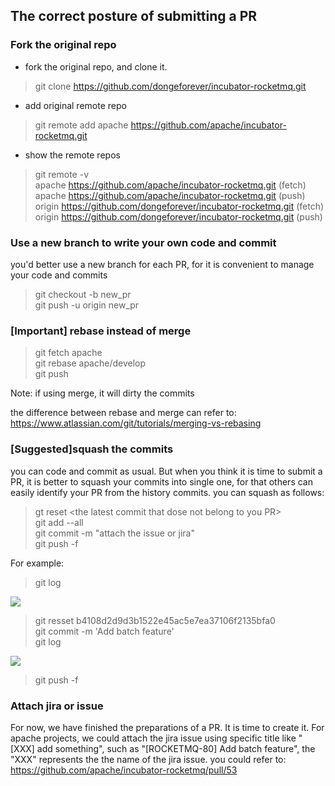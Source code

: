 ## The correct posture of submitting a PR


### Fork the original repo
* fork the original repo, and clone it. 

> git clone  https://github.com/dongeforever/incubator-rocketmq.git

* add original remote repo

> git remote add apache https://github.com/apache/incubator-rocketmq.git

* show the remote repos

> git remote -v  
> apache	 https://github.com/apache/incubator-rocketmq.git (fetch)  
> apache	 https://github.com/apache/incubator-rocketmq.git (push)  
> origin	 https://github.com/dongeforever/incubator-rocketmq.git (fetch)  
> origin	 https://github.com/dongeforever/incubator-rocketmq.git (push)  

### Use a new branch to write your own code and commit
you'd better use a new branch for each PR, for it is convenient to manage your code and commits
> git checkout -b new_pr  
> git push -u origin new_pr


### [Important] rebase instead of merge
> git fetch apache  
> git rebase apache/develop  
> git push  

Note: if using merge, it will dirty the commits

the difference between rebase and merge can refer to:
https://www.atlassian.com/git/tutorials/merging-vs-rebasing



### [Suggested]squash the commits
you can code and commit as usual. But when you think it is time to submit a PR, it is better to squash your commits into single one, for that others can easily identify your PR from the history commits.
you can squash as follows:
> gt reset \<the latest commit that dose not belong to you PR\>  
> git add --all  
> git commit -m "attach the issue or jira"  
> git push -f  


For example:  
> git log  

![](https://lh3.googleusercontent.com/-xYoltD_ZDhE/WNTONuq58WI/AAAAAAAAABo/zWZdGVxNVa8/I/14864352604541.jpg)

> git resset b4108d2d9d3b1522e45ac5e7ea37106f2135bfa0   
> git commit -m 'Add batch feature'  
> git log   

![](https://lh3.googleusercontent.com/-Pe_xYIiPAGE/WNTOOHEUd1I/AAAAAAAAABs/VfuT_wBQ5QI/I/14864353798102.jpg)
> git push -f 

 

### Attach jira or issue
For now, we have finished the preparations of a PR. It is time to create it. For apache projects, we could attach the jira issue using specific title like "[XXX] add something", such as "[ROCKETMQ-80] Add batch feature", the "XXX" represents the the name of the jira issue.
you could refer to:
https://github.com/apache/incubator-rocketmq/pull/53


